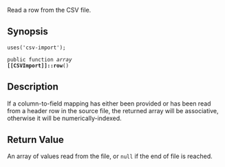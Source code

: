 Read a row from the CSV file.

## Synopsis

<code>uses('csv-import');</code>

<code>public function <i>array</i> <b>[[CSVImport]]::row</b>()</code>

## Description

If a column-to-field mapping has either been provided or has been
read from a header row in the source file, the returned array will
be associative, otherwise it will be numerically-indexed.

## Return Value

An array of values read from the file, or `null` if
the end of file is reached.


